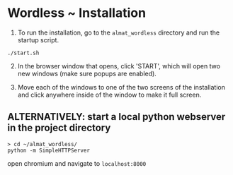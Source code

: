 # Wordless ~ Installation

1. To run the installation, go to the `almat_wordless` directory
and run the startup script.

```
./start.sh
```

2. In the browser window that opens, click 'START', which will open
two new windows (make sure popups are enabled).

3. Move each of the windows to one of the two screens of the installation and
click anywhere inside of the window to make it full screen.


## ALTERNATIVELY: start a local python webserver in the project directory

```
> cd ~/almat_wordless/
python -m SimpleHTTPServer
```

open chromium and navigate to `localhost:8000`
